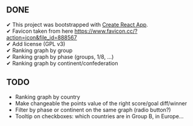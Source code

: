 ## DONE

✔ This project was bootstrapped with [Create React App](https://github.com/facebookincubator/create-react-app).  
✔ Favicon taken from here https://www.favicon.cc/?action=icon&file_id=888567  
✔ Add license (GPL v3)  
✔ Ranking graph by group  
✔ Ranking graph by phase (groups, 1/8, ...)  
✔ Ranking graph by continent/confederation  

## TODO

- Ranking graph by country
- Make changeable the points value of the right score/goal diff/winner
- Filter by phase or continent on the same graph (radio button?)
- Tooltip on checkboxes: which countries are in Group B, in Europe...
